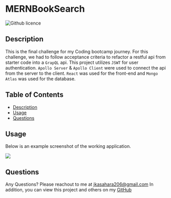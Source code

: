 # MERNBookSearch

![Github licence](http://img.shields.io/badge/license-MIT-blue.svg)

## Description
This is the final challenge for my Coding bootcamp journey. For this challenge, we had to follow acceptance criteria to refactor a restful api from 
starter code into a `GrapQL` api. This project utilizes `JSWT` for user authentication. `Apollo Server` & `Apollo Client` were used to connect the api 
from the server to the client. `React` was used for the front-end and `Mongo Atlas` was used for the database. 
  
## Table of Contents
* [Description](#description)
* [Usage](#usage)
* [Questions](#questions)
  
## Usage

Below is an example screenshot of the working application.

![](./assetsscreenshot.png)
  
## Questions
Any Questions? Please reachout to me at jkasahara206@gmail.com
In addition, you can view this project and others on my [GitHub](https://github.com/CodeJeffK)
